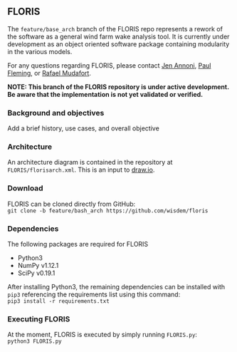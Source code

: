 ## FLORIS

The `feature/base_arch` branch of the FLORIS repo represents a rework of the software as a general 
wind farm wake analysis tool. It is currently under development as an object oriented software
package containing modularity in the various models.

For any questions regarding FLORIS, please contact [Jen Annoni](mailto:jennifer.annoni@nrel.gov), [Paul Fleming](mailto:paul.fleming@nrel.gov), or [Rafael Mudafort](mailto:rafael.mudafort@nrel.gov).

**NOTE: This branch of the FLORIS repository is under active development. Be aware that the implementation is not yet validated or verified.** 

### Background and objectives
Add a brief history, use cases, and overall objective 

### Architecture
An architecture diagram is contained in the repository at `FLORIS/florisarch.xml`. This is an input to
[draw.io](https://www.draw.io). 

### Download
FLORIS can be cloned directly from GitHub:  
``git clone -b feature/bash_arch https://github.com/wisdem/floris``

### Dependencies
The following packages are required for FLORIS
- Python3
- NumPy v1.12.1
- SciPy v0.19.1

After installing Python3, the remaining dependencies can be installed with `pip3` referencing the requirements list using this command:  
`pip3 install -r requirements.txt`

### Executing FLORIS
At the moment, FLORIS is executed by simply running `FLORIS.py`:  
`python3 FLORIS.py`
